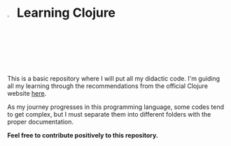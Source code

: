 # <img src="https://upload.wikimedia.org/wikipedia/commons/thumb/5/5d/Clojure_logo.svg/800px-Clojure_logo.svg.png" width="3%"> Learning Clojure

This is a basic repository where I will put all my didactic code.
I'm guiding all my learning through the recommendations from the official Clojure website 
[here](https://clojure.org/guides/learn/clojure).

As my journey progresses in this programming language, some codes tend to get complex, but I must separate them into 
different folders with the proper documentation.

**Feel free to contribute positively to this repository.**